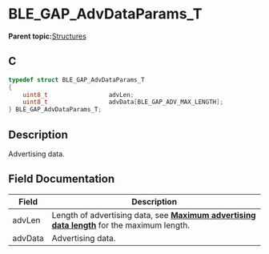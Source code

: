 # BLE\_GAP\_AdvDataParams\_T

**Parent topic:**[Structures](GUID-230368B0-FB2A-4967-A471-691387B35A9E.md)

## C

```c
typedef struct BLE_GAP_AdvDataParams_T
{
    uint8_t                 advLen;
    uint8_t                 advData[BLE_GAP_ADV_MAX_LENGTH];
} BLE_GAP_AdvDataParams_T;
```

## Description

Advertising data.

## Field Documentation

|Field|Description|
|-----|-----------|
|advLen|Length of advertising data, see **[Maximum advertising data length](GUID-4D05CBBF-8E4B-49B8-A1F1-D37781265701.md)** for the maximum length.|
|advData|Advertising data.|

